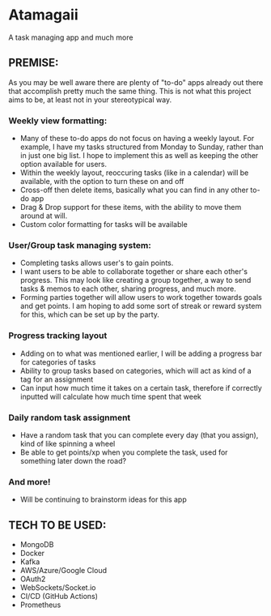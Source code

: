 # Atamagaii
A task managing app and much more

## PREMISE:
As you may be well aware there are plenty of "to-do" apps already out there that accomplish pretty much the same thing. This is not what this project aims to be, at least not in your stereotypical way.

### Weekly view formatting:
- Many of these to-do apps do not focus on having a weekly layout. For example, I have my tasks structured from Monday to Sunday, rather than in just one big list. I hope to implement this as well as keeping the other option available for users.
- Within the weekly layout, reoccuring tasks (like in a calendar) will be available, with the option to turn these on and off
- Cross-off then delete items, basically what you can find in any other to-do app
- Drag & Drop support for these items, with the ability to move them around at will.
- Custom color formatting for tasks will be available

### User/Group task managing system:
- Completing tasks allows user's to gain points.
- I want users to be able to collaborate together or share each other's progress. This may look like creating a group together, a way to send tasks & memos to each other, sharing progress, and much more.
- Forming parties together will allow users to work together towards goals and get points. I am hoping to add some sort of streak or reward system for this, which can be set up by the party.
### Progress tracking layout
- Adding on to what was mentioned earlier, I will be adding a progress bar for categories of tasks
- Ability to group tasks based on categories, which will act as kind of a tag for an assignment
- Can input how much time it takes on a certain task, therefore if correctly inputted will calculate how much time spent that week
### Daily random task assignment
- Have a random task that you can complete every day (that you assign), kind of like spinning a wheel
- Be able to get points/xp when you complete the task, used for something later down the road?
### And more!
- Will be continuing to brainstorm ideas for this app

## TECH TO BE USED:
- MongoDB
- Docker
- Kafka
- AWS/Azure/Google Cloud
- OAuth2
- WebSockets/Socket.io
- CI/CD (GitHub Actions)
- Prometheus


